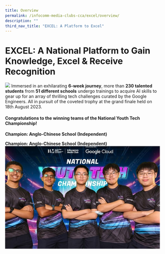 ```yaml
---
title: Overview
permalink: /infocomm-media-clubs-cca/excel/overview/
description: ""
third_nav_title: "EXCEL: A Platform to Excel"
---
```

# EXCEL: A National Platform to Gain Knowledge, Excel &amp; Receive Recognition


![](/images/NYTC2023/nytc%20web%20banner.png)
Immersed in an exhilarating **6-week journey**, more than **230 talented students** from **51 different schools** undergo trainings to acquire AI skills to gear up for an array of thrilling tech challenges curated by the Google Engineers. All in pursuit of the coveted trophy at the grand finale held on 18th August 2023.

#### **Congratulations to the winning teams of the National Youth Tech Championship!**

<span style="text-align: center;">**Champion: Anglo-Chinese School (Independent)** <span>


**Champion: Anglo-Chinese School (Independent)**
![](/images/NYTC2023/champion%20-%20anglo-chinese%20school%20(independent).jpg)</span></span>